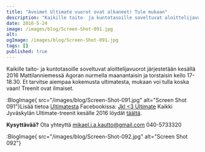 ```yaml
---
title: "Avoimet Ultimate vuorot ovat alkaneet! Tule mukaan"
description: "Kaikille taito- ja kuntotasoille soveltuvat aloittelijavuorot järjestetään kesällä 2016 Mattilanniemessä Agoran nurmella maanantaisin ja torstaisin kello 17-18.30. Et tarvitse aiempaa kokemusta ultimatesta, mukaan voi tulla koska vaan! Treenit ovat ilmaiset. Lisää tietoa Ultimatesta Facebookissa: Jkl <3 Ultimate Kaikki Jyväskylän Ultimate-treenit kesälle 2016 löydät täältä. Kysyttävää? Ota yhteyttä mikael.j.a.kautto@gmail.com 040-5733320      "
date: 2016-5-24
image: /images/blog/Screen-Shot-091.jpg
alt:
ogImage: /images/blog/Screen-Shot-091.jpg
tags: []
published: true
---
```

Kaikille taito- ja kuntotasoille soveltuvat aloittelijavuorot järjestetään kesällä 2016 Mattilanniemessä Agoran nurmella maanantaisin ja torstaisin kello 17-18.30. Et tarvitse aiempaa kokemusta ultimatesta, mukaan voi tulla koska vaan! Treenit ovat ilmaiset.

:BlogImage{ src="/images/blog/Screen-Shot-091.jpg" alt="Screen Shot 091"}Lisää tietoa [Ultimatesta](http://www.jyli.fi/ultimate)
Facebookissa: [Jkl <3 Ultimate](https://www.facebook.com/groups/jklultimate/)
Kaikki Jyväskylän Ultimate-treenit kesälle 2016 löydät [täältä](http://jyli.fi/ultimate/treenit-practice/).

**Kysyttävää?** Ota yhteyttä mikael.j.a.kautto@gmail.com 040-5733320

:BlogImage{ src="/images/blog/Screen-Shot-092.jpg" alt="Screen Shot 092"}
